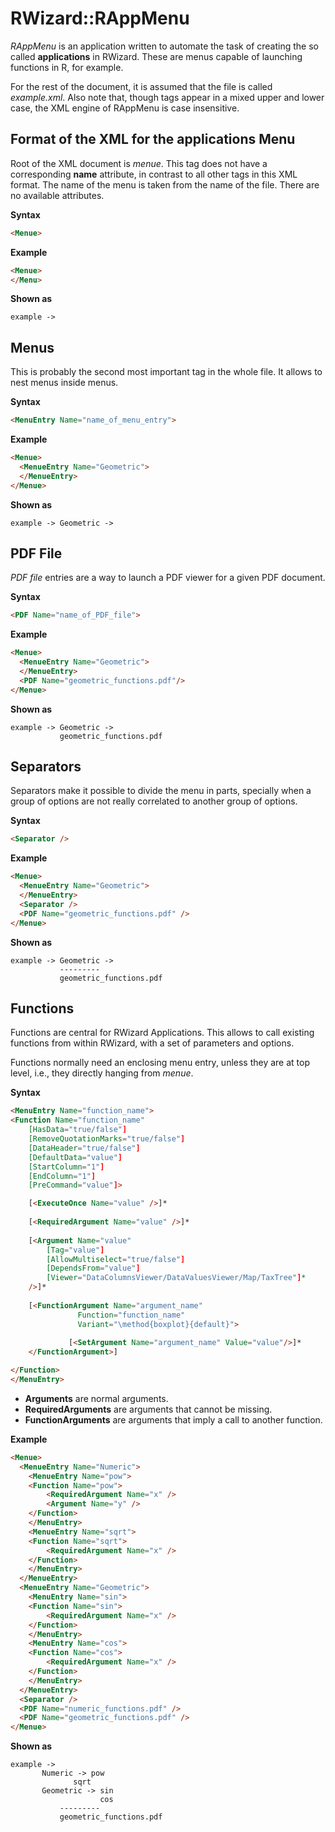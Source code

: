 

RWizard::RAppMenu
=================

*RAppMenu* is an application written to automate the task of creating the so called **applications** in RWizard. These are menus capable of launching functions in R, for example.

For the rest of the document, it is assumed that the file is called *example.xml*. Also note that, though tags appear in a mixed upper and lower case, the XML engine of RAppMenu is case insensitive.

Format of the XML for the applications Menu
-------------------------------------------

Root of the XML document is *menue*. This tag does not have a corresponding **name** attribute, in contrast to all other tags in this XML format. The name of the menu is taken from the name of the file. There are no available attributes.

**Syntax**
```HTML
<Menue>
```

**Example**
```HTML
<Menue>
</Menu>
```

**Shown as**
```
example ->
```

Menus
-----

This is probably the second most important tag in the whole file. It allows to nest menus inside menus. 

**Syntax**
```HTML
<MenuEntry Name="name_of_menu_entry">
```

**Example**
```HTML
<Menue>
  <MenueEntry Name="Geometric">
  </MenueEntry>
</Menue>
```

**Shown as**
```
example -> Geometric ->
```

PDF File
--------

*PDF file* entries are a way to launch a PDF viewer for a given PDF document.

**Syntax**
```HTML
<PDF Name="name_of_PDF_file">
```

**Example**
```HTML
<Menue>
  <MenueEntry Name="Geometric">
  </MenueEntry>
  <PDF Name="geometric_functions.pdf"/>
</Menue>
```

**Shown as**
```
example -> Geometric ->
           geometric_functions.pdf
```

Separators
---------

Separators make it possible to divide the menu in parts, specially when a group of options are not really correlated to another group of options.

**Syntax**
```HTML
<Separator />
```

**Example**
```HTML
<Menue>
  <MenueEntry Name="Geometric">
  </MenueEntry>
  <Separator />
  <PDF Name="geometric_functions.pdf" />
</Menue>
```

**Shown as**
```
example -> Geometric ->
           ---------
           geometric_functions.pdf
```

Functions
---------

Functions are central for RWizard Applications. This allows to call existing functions from within RWizard, with a set of parameters and options.

Functions normally need an enclosing menu entry, unless they are at top level, i.e., they directly hanging from *menue*.

**Syntax**
```HTML
<MenuEntry Name="function_name">
<Function Name="function_name"
	[HasData="true/false"]
	[RemoveQuotationMarks="true/false"]
	[DataHeader="true/false"]
	[DefaultData="value"]
	[StartColumn="1"]
	[EndColumn="1"]
	[PreCommand="value"]>

	[<ExecuteOnce Name="value" />]*
	
	[<RequiredArgument Name="value" />]*
	
	[<Argument Name="value"
		[Tag="value"]
		[AllowMultiselect="true/false"]
		[DependsFrom="value"]
		[Viewer="DataColumnsViewer/DataValuesViewer/Map/TaxTree"]*
	/>]*
	
	[<FunctionArgument Name="argument_name"
			   Function="function_name"
			   Variant="\method{boxplot}{default}">
			 
			 [<SetArgument Name="argument_name" Value="value"/>]*
	</FunctionArgument>]

</Function>
</MenuEntry>
```

- **Arguments** are normal arguments.
- **RequiredArguments** are arguments that cannot be missing.
- **FunctionArguments** are arguments that imply a call to another function.

**Example**
```HTML
<Menue>
  <MenueEntry Name="Numeric">
  	<MenueEntry Name="pow">
  	<Function Name="pow">
  		<RequiredArgument Name="x" />
  		<Argument Name="y" />
  	</Function>
  	</MenuEntry>
  	<MenueEntry Name="sqrt">
  	<Function Name="sqrt">
  		<RequiredArgument Name="x" />
  	</Function>
  	</MenuEntry>
  </MenueEntry>
  <MenueEntry Name="Geometric">
  	<MenuEntry Name="sin">
  	<Function Name="sin">
  		<RequiredArgument Name="x" />
  	</Function>
  	</MenuEntry>
  	<MenuEntry Name="cos">
  	<Function Name="cos">
  		<RequiredArgument Name="x" />
  	</Function>
  	</MenuEntry>
  </MenueEntry>
  <Separator />
  <PDF Name="numeric_functions.pdf" />
  <PDF Name="geometric_functions.pdf" />  
</Menue>
```

**Shown as**
```
example -> 
	   Numeric -> pow
	   	      sqrt
	   Geometric -> sin
	                cos
           ---------
           geometric_functions.pdf
```
